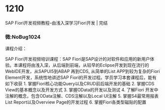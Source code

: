 # 1210
SAP Fiori开发视频教程–由浅入深学习Fiori开发 | 完结
### 微:NoBug1024 


课程介绍：

SAP Fiori开发视频培训课程：SAP Fiori是SAP设计的对软件和应用的新用户体验。本课程将由浅入深，从后端到前端，从较早的Eclipse开发到现在流行的WebIDE开发，从SAPUI5到ABAP 再到CDS, 从简单的List APP到较为复杂的Fiori Element开发，系统性地讲述SAP Fiori的开发过程。学员学习本套课程后，能有如下收获 1. 掌握Fiori核心功能Query以及CRUD前后端开发的基础 2. 掌握CDS View的基本概念以及开发方式 3. 掌握OData的开发以及测试 4. 了解Fiori 开发中注解的概念，包含OData注解、CDS注解以及Local UI注解 5. 掌握S4最常用报表List Report以及Overview Page的开发过程 6. 掌握Fiori各类型磁贴的配置
